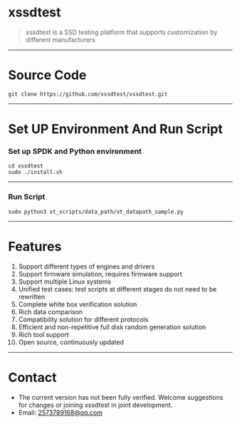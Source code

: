 # xssdtest

> xssdtest is a SSD testing platform that supports customization by different manufacturers
***
# Source Code
```
git clone https://github.com/xssdtest/xssdtest.git
```
***
# Set UP Environment And Run Script
### Set up SPDK and Python environment
```
cd xssdtest
sudo ./install.sh
```
***
### Run Script
```
sudo python3 xt_scripts/data_path/xt_datapath_sample.py
```
***
# Features
1. Support different types of engines and drivers
1. Support firmware simulation, requires firmware support
1. Support multiple Linux systems
1. Unified test cases: test scripts at different stages do not need to be rewritten
1. Complete white box verification solution
1. Rich data comparison
1. Compatibility solution for different protocols
1. Efficient and non-repetitive full disk random generation solution
1. Rich tool support
1. Open source, continuously updated
***
# Contact
* The current version has not been fully verified. Welcome suggestions for changes or joining xssdtest in joint development.
* Email: 2573789168@qq.com